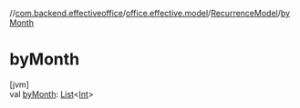 //[com.backend.effectiveoffice](../../../index.md)/[office.effective.model](../index.md)/[RecurrenceModel](index.md)/[byMonth](by-month.md)

# byMonth

[jvm]\
val [byMonth](by-month.md): [List](https://kotlinlang.org/api/latest/jvm/stdlib/kotlin.collections/-list/index.html)&lt;[Int](https://kotlinlang.org/api/latest/jvm/stdlib/kotlin/-int/index.html)&gt;
